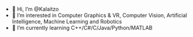 - 👋 Hi, I’m @Kalaitzo
- 👀 I’m interested in Computer Graphics & VR, Computer Vision, Artificial Intelligence, Machine Learning and Robotics
- 🌱 I’m currently learning C++/C#/C/Java/Python/MATLAB

<!---
Kalaitzo/Kalaitzo is a ✨ special ✨ repository because its `README.md` (this file) appears on your GitHub profile.
You can click the Preview link to take a look at your changes.
--->
